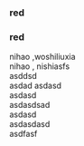 ### red  
### red  
nihao ,woshiliuxia  
nihao , nishiasfs  
asddsd  
asdad
asdasd  
asdasd  
asdasdsad  
asdasd  
asdasdasd  
asdfasf
